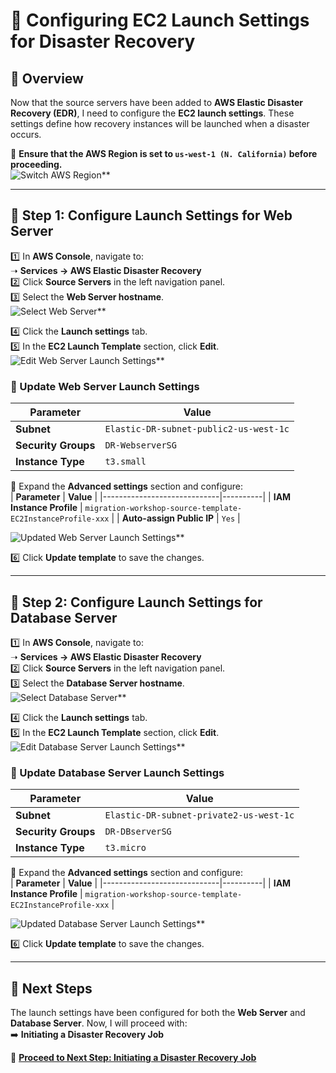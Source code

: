 # **🔹 Configuring EC2 Launch Settings for Disaster Recovery**

## **📌 Overview**
Now that the source servers have been added to **AWS Elastic Disaster Recovery (EDR)**, I need to configure the **EC2 launch settings**. These settings define how recovery instances will be launched when a disaster occurs.

📌 **Ensure that the AWS Region is set to `us-west-1 (N. California)` before proceeding.**  
![Switch AWS Region](images/changed-region2.png)**  

---

## **📍 Step 1: Configure Launch Settings for Web Server**
1️⃣ In **AWS Console**, navigate to:  
   ➝ **Services → AWS Elastic Disaster Recovery**  
2️⃣ Click **Source Servers** in the left navigation panel.  
3️⃣ Select the **Web Server hostname**.  
![Select Web Server](images/select-dr-ws.png)**  

4️⃣ Click the **Launch settings** tab.  
5️⃣ In the **EC2 Launch Template** section, click **Edit**.  
![Edit Web Server Launch Settings](images/edit-ws-launch-settings.png)**  

### **🔹 Update Web Server Launch Settings**
| **Parameter**         | **Value** |
|----------------------|----------|
| **Subnet**           | `Elastic-DR-subnet-public2-us-west-1c` |
| **Security Groups**  | `DR-WebserverSG` |
| **Instance Type**    | `t3.small` |

📌 Expand the **Advanced settings** section and configure:  
| **Parameter**                | **Value** |
|-----------------------------|----------|
| **IAM Instance Profile**     | `migration-workshop-source-template-EC2InstanceProfile-xxx` |
| **Auto-assign Public IP**    | `Yes` |

![Updated Web Server Launch Settings](images/ws-launch-settings.png)**  

6️⃣ Click **Update template** to save the changes.

---

## **📍 Step 2: Configure Launch Settings for Database Server**
1️⃣ In **AWS Console**, navigate to:  
   ➝ **Services → AWS Elastic Disaster Recovery**  
2️⃣ Click **Source Servers** in the left navigation panel.  
3️⃣ Select the **Database Server hostname**.  
![Select Database Server](images/select-dr-db.png)**  

4️⃣ Click the **Launch settings** tab.  
5️⃣ In the **EC2 Launch Template** section, click **Edit**.  
![Edit Database Server Launch Settings](images/edit-db-launch-settings.png)**  

### **🔹 Update Database Server Launch Settings**
| **Parameter**         | **Value** |
|----------------------|----------|
| **Subnet**           | `Elastic-DR-subnet-private2-us-west-1c` |
| **Security Groups**  | `DR-DBserverSG` |
| **Instance Type**    | `t3.micro` |

📌 Expand the **Advanced settings** section and configure:  
| **Parameter**                | **Value** |
|-----------------------------|----------|
| **IAM Instance Profile**     | `migration-workshop-source-template-EC2InstanceProfile-xxx` |

![Updated Database Server Launch Settings](images/ws-launch-settings.png)**  

6️⃣ Click **Update template** to save the changes.

---

## **🚀 Next Steps**
The launch settings have been configured for both the **Web Server** and **Database Server**. Now, I will proceed with:  
➡️ **Initiating a Disaster Recovery Job**  

📌 **[Proceed to Next Step: Initiating a Disaster Recovery Job](./elastic-disaster-recovery-recovery.md)**  
